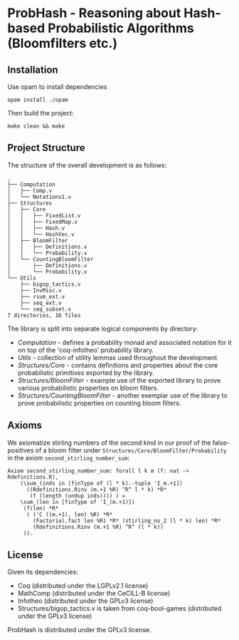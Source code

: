 # ProbHash -  Reasoning about Hash-based Probabilistic Algorithms (Bloomfilters etc.)

## Installation
Use opam to install dependencies

```
opam install ./opam
```

Then build the project:
```
make clean && make
```


## Project Structure
The structure of the overall development is as follows:
```
.
├── Computation
│   ├── Comp.v
│   └── Notationv1.v
├── Structures
│   ├── Core
│   │   ├── FixedList.v
│   │   ├── FixedMap.v
│   │   ├── Hash.v
│   │   └── HashVec.v
│   ├── BloomFilter
│   │   ├── Definitions.v
│   │   └── Probability.v
│   └── CountingBloomFilter
│       ├── Definitions.v
│       └── Probability.v
└── Utils
    ├── bigop_tactics.v
    ├── InvMisc.v
    ├── rsum_ext.v
    ├── seq_ext.v
    └── seq_subset.v
7 directories, 16 files
```
The library is split into separate logical components by directory:
- *Computation* - defines a probability monad and associated notation for it on top of the 'coq-infotheo' probability library.
- *Utils* - collection of utility lemmas used throughout the development
- *Structures/Core* - contains definitions and properties about the core probabilistic primitives exported by the library.
- *Structures/BloomFilter* - example use of the exported library to prove various probabilistic properties on bloom filters.
- *Structures/CountingBloomFilter* - another exemplar use of the library to prove probabilistic properties on counting bloom filters. 

## Axioms
We axiomatize stirling numbers of the second kind in our proof of the false-positives of a bloom filter under `Structures/Core/BloomFilter/Probability` in the axiom `second_stirling_number_sum`:
```
Axiom second_stirling_number_sum: forall l k m (f: nat -> Rdefinitions.R),
    (\sum_(inds in [finType of (l * k).-tuple 'I_m.+1])
      ((Rdefinitions.Rinv (m.+1 %R) ^R^ l * k) *R*
       (f (length (undup inds)))) ) =
    \sum_(len in [finType of 'I_(m.+1)])
     (f(len) *R*
      ( ('C ((m.+1), len) %R) *R*
        (Factorial.fact len %R) *R* (stirling_no_2 (l * k) len) *R*
        (Rdefinitions.Rinv (m.+1 %R) ^R^ (l * k))
     )).
```

## License
Given its dependencies:

- Coq (distributed under the LGPLv2.1 license)
- MathComp (distributed under the CeCILL-B license)
- Infotheo (distributed under the GPLv3 license)
- Structures/bigop_tactics.v is taken from coq-bool-games (distributed under the GPLv3 license)  

ProbHash is distributed under the GPLv3 license.
